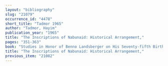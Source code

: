 ```yaml
---
layout: "bibliography"
slug: "21079"
occurrence_id: "4478"
short_title: "Tadmor 1965"
author: "Tadmor, Hayim"
publication_year: "1965"
title: "The Inscriptions of Nabunaid: Historical Arrangement,"
pages: "351-363"
book: "Studies in Honor of Benno Landsberger on His Seventy-fifth Birthday, April 21, 1963. Assyriological Studies 16 (Chicago)"
title: "The Inscriptions of Nabunaid: Historical Arrangement,"
previous_item: "21082"
---
```

